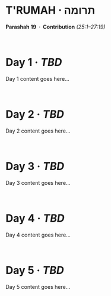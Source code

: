 # T'RUMAH &sdot; תרומה
**Parashah 19 &nbsp;&middot;&nbsp; Contribution** *(25:1–27:19)*

&nbsp;
# Day 1 &middot; _TBD_

Day 1 content goes here...

&nbsp;
# Day 2 &middot; _TBD_

Day 2 content goes here...

&nbsp;
# Day 3 &middot; _TBD_

Day 3 content goes here...

&nbsp;
# Day 4 &middot; _TBD_

Day 4 content goes here...

&nbsp;
# Day 5 &middot; _TBD_

Day 5 content goes here...